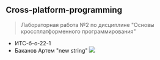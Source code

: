 ## Cross-platform-programming
>Лабораторная работа №2 по дисциплине "Основы кроссплатформенного программирования"
- ИТС-б-о-22-1
- Баканов Артем
  "new string"
![](https://techtelegraph.co.uk/wp-content/uploads/2022/10/cross-platform.jpg)
